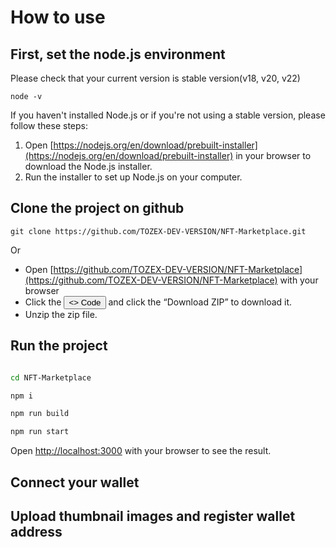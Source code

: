 # How to use

## First, set the node.js environment
Please check that your current version is stable version(v18, v20, v22)
```
node -v
```
If you haven't installed Node.js or if you're not using a stable version, please follow these steps:

1. Open [https://nodejs.org/en/download/prebuilt-installer](https://nodejs.org/en/download/prebuilt-installer) in your browser to download the Node.js installer.
2. Run the installer to set up Node.js on your computer.



## Clone the project on github
```
git clone https://github.com/TOZEX-DEV-VERSION/NFT-Marketplace.git
```
Or <br>
- Open [https://github.com/TOZEX-DEV-VERSION/NFT-Marketplace](https://github.com/TOZEX-DEV-VERSION/NFT-Marketplace) with your browser
- Click the <button><> Code</button> and click the <q>Download ZIP</q> to download it.
- Unzip the zip file.

## Run the project

```bash

cd NFT-Marketplace

npm i

npm run build

npm run start
```

Open [http://localhost:3000](http://localhost:3000) with your browser to see the result.

## Connect your wallet
## Upload thumbnail images and register wallet address